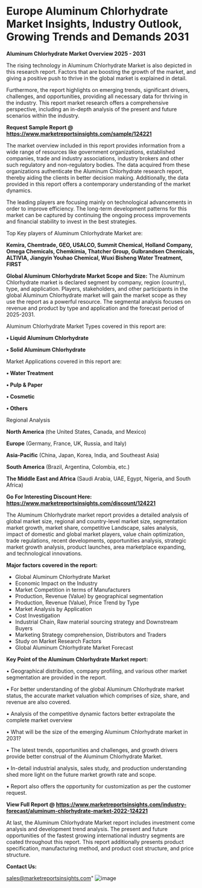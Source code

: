 # Europe Aluminum Chlorhydrate Market Insights, Industry Outlook, Growing Trends and Demands 2031

<Strong> Aluminum Chlorhydrate Market Overview 2025 - 2031</strong>

The rising technology in Aluminum Chlorhydrate Market is also depicted in this research report. Factors that are boosting the growth of the market, and giving a positive push to thrive in the global market is explained in detail.

Furthermore, the report highlights on emerging trends, significant drivers, challenges, and opportunities, providing all necessary data for thriving in the industry. This report market research offers a comprehensive perspective, including an in-depth analysis of the present and future scenarios within the industry.

<strong>Request Sample Report @ <a href=https://www.marketreportsinsights.com/sample/124221>https://www.marketreportsinsights.com/sample/124221</a></strong>

The market overview included in this report provides information from a wide range of resources like government organizations, established companies, trade and industry associations, industry brokers and other such regulatory and non-regulatory bodies. The data acquired from these organizations authenticate the Aluminum Chlorhydrate research report, thereby aiding the clients in better decision making. Additionally, the data provided in this report offers a contemporary understanding of the market dynamics.

The leading players are focusing mainly on technological advancements in order to improve efficiency. The long-term development patterns for this market can be captured by continuing the ongoing process improvements and financial stability to invest in the best strategies.

Top Key players of Aluminum Chlorhydrate Market are:

<strong>Kemira, Chemtrade, GEO, USALCO, Summit Chemical, Holland Company, Omega Chemicals, Chemkimia, Thatcher Group, Gulbrandsen Chemicals, ALTIVIA, Jiangyin Youhao Chemical, Wuxi Bisheng Water Treatment, FIRST</strong>

<strong><b>Global Aluminum Chlorhydrate Market Scope and Size:</b></strong>
The Aluminum Chlorhydrate market is declared segment by company, region (country), type, and application. Players, stakeholders, and other participants in the global Aluminum Chlorhydrate market will gain the market scope as they use the report as a powerful resource. The segmental analysis focuses on revenue and product by type and application and the forecast period of 2025-2031.

Aluminum Chlorhydrate Market Types covered in this report are:

<strong>• Liquid Aluminum Chlorhydrate

• Solid Aluminum Chlorhydrate</strong>

Market Applications covered in this report are:

<strong>• Water Treatment

• Pulp & Paper

• Cosmetic

• Others</strong> 

Regional Analysis

<strong>North America</strong> (the United States, Canada, and Mexico)

<strong>Europe</strong> (Germany, France, UK, Russia, and Italy)

<strong>Asia-Pacific</strong> (China, Japan, Korea, India, and Southeast Asia)

<strong>South America</strong> (Brazil, Argentina, Colombia, etc.)

<strong>The Middle East and Africa</strong> (Saudi Arabia, UAE, Egypt, Nigeria, and South Africa)

<strong>Go For Interesting Discount Here: <a href=https://www.marketreportsinsights.com/discount/124221>https://www.marketreportsinsights.com/discount/124221</a></strong>

The Aluminum Chlorhydrate market report provides a detailed analysis of global market size, regional and country-level market size, segmentation market growth, market share, competitive Landscape, sales analysis, impact of domestic and global market players, value chain optimization, trade regulations, recent developments, opportunities analysis, strategic market growth analysis, product launches, area marketplace expanding, and technological innovations.

<strong><b>Major factors covered in the report:</b></strong>
<ul>
  <li>Global Aluminum Chlorhydrate Market </li>
  <li>Economic Impact on the Industry</li>
  <li>Market Competition in terms of Manufacturers</li>
  <li>Production, Revenue (Value) by geographical segmentation</li>
  <li>Production, Revenue (Value), Price Trend by Type</li>
  <li>Market Analysis by Application</li>
  <li>Cost Investigation</li>
  <li>Industrial Chain, Raw material sourcing strategy and Downstream Buyers</li>
  <li>Marketing Strategy comprehension, Distributors and Traders</li>
  <li>Study on Market Research Factors</li>
  <li>Global Aluminum Chlorhydrate Market Forecast</li>
</ul>

<strong><b>Key Point of the Aluminum Chlorhydrate Market report:</b></strong>

• Geographical distribution, company profiling, and various other market segmentation are provided in the report.

• For better understanding of the global Aluminum Chlorhydrate market status, the accurate market valuation which comprises of size, share, and revenue are also covered.

• Analysis of the competitive dynamic factors better extrapolate the complete market overview

• What will be the size of the emerging Aluminum Chlorhydrate market in 2031?

• The latest trends, opportunities and challenges, and growth drivers provide better construal of the Aluminum Chlorhydrate Market.

• In-detail industrial analysis, sales study, and production understanding shed more light on the future market growth rate and scope.

• Report also offers the opportunity for customization as per the customer request.

<strong><b>View Full Report @ <a href=https://www.marketreportsinsights.com/industry-forecast/aluminum-chlorhydrate-market-2022-124221>https://www.marketreportsinsights.com/industry-forecast/aluminum-chlorhydrate-market-2022-124221</a></b></strong>


At last, the Aluminum Chlorhydrate Market report includes investment come analysis and development trend analysis. The present and future opportunities of the fastest growing international industry segments are coated throughout this report. This report additionally presents product specification, manufacturing method, and product cost structure, and price structure.

<strong>Contact Us:</strong>

sales@marketreportsinsights.com"
![image](https://github.com/user-attachments/assets/29d60519-0796-433c-9864-67d8cc2e1bbf)
